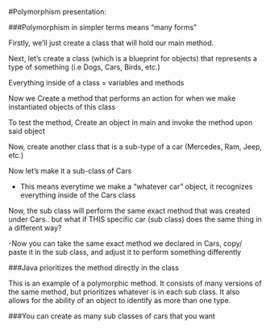 


#Polymorphism presentation:



###Polymorphism in simpler terms means “many forms” 



Firstly, we’ll just create a class that will hold our main method.



Next, let’s create a class  (which is a blueprint for objects)  that represents a type of something (i.e Dogs, Cars, Birds, etc.)

Everything inside of a class = variables and methods 


Now we Create a method that performs an action for when we make instantiated objects of this class 



To test the method, Create an object in main and invoke the method upon said object 



Now, create another class that is a sub-type of a car (Mercedes, Ram, Jeep, etc.) 



Now let’s make it a sub-class of Cars 

- This means everytime we make a “whatever car” object, it recognizes everything inside of the Cars class 



Now, the sub class will perform the same exact method that was created under Cars.. but what if THIS specific car (sub class) does the same thing in a different way?

-Now you can take the same exact method we declared in Cars, copy/ paste it in the sub class, and adjust it to perform something differently 



###Java prioritizes the method directly in the class



This is an example of a polymorphic method. It consists of many versions of the same method, but prioritizes whatever is in each sub class. It also allows for the ability of an object to identify  as more than one type. 



###You can create as many sub classes of cars that you want
